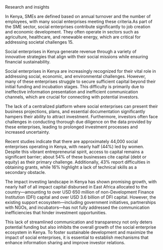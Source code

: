 Research and insights

In Kenya, SMEs are defined based on annual turnover and the number of employees, with many social enterprises meeting these criteria.As part of the SME sector, social enterprises contribute significantly to job creation and economic development. They often operate in sectors such as agriculture, healthcare, and renewable energy, which are critical for addressing societal challenges 15.

Social enterprises in Kenya generate revenue through a variety of innovative strategies that align with their social missions while ensuring financial sustainability.

Social enterprises in Kenya are increasingly recognized for their vital role in addressing social, economic, and environmental challenges. However, many of these enterprises struggle to secure sufficient capital beyond their initial funding and incubation stages. This difficulty is primarily due to ineffective information presentation and inefficient communication channels, which are crucial for connecting with potential investors.

The lack of a centralized platform where social enterprises can present their business projections, plans, and essential documentation significantly hampers their ability to attract investment. Furthermore, investors often face challenges in conducting thorough due diligence on the data provided by these enterprises, leading to prolonged investment processes and increased uncertainty.

Recent studies indicate that there are approximately 44,000 social enterprises operating in Kenya, with nearly half (44%) led by women. Despite this vibrant entrepreneurial spirit, access to capital remains a significant barrier; about 54% of these businesses cite capital (debt or equity) as their primary challenge. Additionally, 43% report difficulties in obtaining grants, while 16% highlight a lack of technical skills as a secondary obstacle.

The impact investing landscape in Kenya has shown promising growth, with nearly half of all impact capital disbursed in East Africa allocated to the country—amounting to over USD 650 million of non-Development Finance Institution (DFI) capital and over USD 3.6 billion of DFI capital. However, the existing support ecosystem—including government initiatives, partnerships with NGOs, and incubators—has not fully addressed the communication inefficiencies that hinder investment opportunities.

This lack of streamlined communication and transparency not only deters potential funding but also inhibits the overall growth of the social enterprise ecosystem in Kenya. To foster sustainable development and maximize the impact of social enterprises, it is essential to establish mechanisms that enhance information sharing and improve investor relations.
